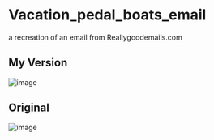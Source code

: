 # Vacation_pedal_boats_email
a recreation of an email from Reallygoodemails.com

## My Version
![image](https://github.com/ADmcdon/Vacation_pedal_boats_email/assets/107668054/0daf43c1-0156-4f1d-9764-970bfb157c84)
## Original
![image](https://files.reallygoodemails.com/emails/guide-to-pedal-boat-protocol.png)
